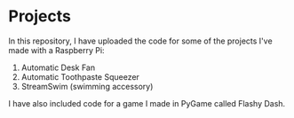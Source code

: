 # Projects

In this repository, I have uploaded the code for some of the projects I've made with a Raspberry Pi:

1. Automatic Desk Fan
2. Automatic Toothpaste Squeezer
3. StreamSwim (swimming accessory)

I have also included code for a game I made in PyGame called Flashy Dash.
